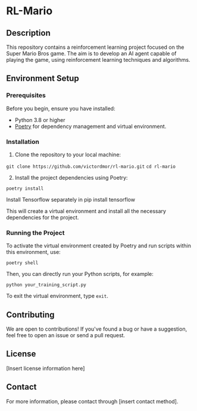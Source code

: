 # RL-Mario

## Description
This repository contains a reinforcement learning project focused on the Super Mario Bros game. The aim is to develop an AI agent capable of playing the game, using reinforcement learning techniques and algorithms.

## Environment Setup

### Prerequisites
Before you begin, ensure you have installed:
- Python 3.8 or higher
- [Poetry](https://python-poetry.org/docs/#installation) for dependency management and virtual environment.

### Installation

1. Clone the repository to your local machine:

`git clone https://github.com/victordmor/rl-mario.git`
`cd rl-mario`


2. Install the project dependencies using Poetry:

`poetry install`

Install Tensorflow separately in pip install tensorflow

This will create a virtual environment and install all the necessary dependencies for the project.

### Running the Project

To activate the virtual environment created by Poetry and run scripts within this environment, use:

`poetry shell`


Then, you can directly run your Python scripts, for example:

`python your_training_script.py`

To exit the virtual environment, type `exit`.

## Contributing

We are open to contributions! If you've found a bug or have a suggestion, feel free to open an issue or send a pull request.

## License

[Insert license information here]

## Contact

For more information, please contact through [insert contact method].
